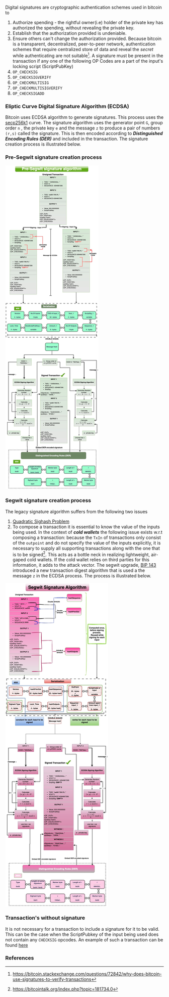 Digital signatures are cryptographic authentication schemes used in bitcoin to 
1. Authorize spending - the rightful owner(i.e) holder of the private key has authorized the spending, without revealing the private key. 
2. Establish that the authorization provided is undeniable. 
3. Ensure others can't change the authorization provided. 
Because bitcoin is a transparent, decentralized, peer-to-peer network, authentication schemes that require centralized store of data and reveal the *secret* while authenticating are not suitable[^1]. 
A signature must be present in the transaction if any one of the following OP Codes are a part of the input's locking script (ScriptPubKey)
1. `OP_CHECKSIG`
2. `OP_CHECKSIGVERIFY`
3. `OP_CHECKMULTISIG`
4. `OP_CHECKMULTISIGVERIFY`
5. `OP_CHECKSIGADD`

### Eliptic Curve Digital Signature Algorithm (ECDSA)
Bitcoin uses ECDSA algorithm to generate signatures. This process uses the [secp256k1](https://en.bitcoin.it/wiki/Secp256k1) curve. The signature algorithm uses the generator point `G`, group order `n` , the private key `e` and the message `z` to produce a pair of numbers `(r,s)` called the signature. This is then encoded according to ***Distinguished Encoding Rules (DER)*** and included in the transaction. The signature creation process is illustrated below.  
### Pre-Segwit signature creation process <br>
![](images/presegwit_signing.jpg)

### Segwit signature creation process <br>
The legacy signature algorithm suffers from the following two issues
1. [Quadratic Sighash Problem](Quadratic%20Sighash%20Problem.md)
2. To compose a transaction it is essential to know the value of the inputs being used. In the context of ***cold wallets*** the following issue exists w.r.t composing a transaction: because the `TxIn` of transactions only consist of the `outpoint` and do not specify the value of the inputs explicitly, it is necessary to supply all supporting transactions along with the one that is to be signed[^2]. This acts as a bottle neck in realizing lightweight, air-gaped cold wallets. If the cold wallet relies on third parties for this information, it adds to the attack vector. 
The segwit upgrade, [BIP 143](https://github.com/bitcoin/bips/blob/master/bip-0143.mediawiki#cite_note-5) introduced a new transaction digest algorithm that is used a the message `z` in the ECDSA process. The process is illustrated below. 

![](images/segwit_signing.jpg)

### Transaction's without signature
It is not necessary for a transaction to include a signature for it to be valid. This can be the case when the ScriptPubkey of the input being used does not contain any `CHECKSIG` opcodes. An example of such a transaction can be found [here](https://mempool.space/tx/fdce158d8d9ef51b3fc53d7569f5448ffaa8a28be25992fbb060a36a4715a34c#vin=0)

### References
[^1]: https://bitcoin.stackexchange.com/questions/72842/why-does-bitcoin-use-signatures-to-verify-transactions
[^2]: https://bitcointalk.org/index.php?topic=181734.0